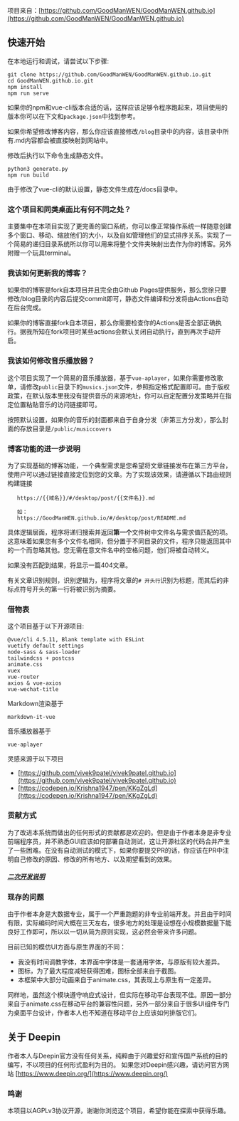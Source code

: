 项目来自：[https://github.com/GoodManWEN/GoodManWEN.github.io](https://github.com/GoodManWEN/GoodManWEN.github.io)

## 快速开始

在本地运行和调试，请尝试以下步骤:
```
git clone https://github.com/GoodManWEN/GoodManWEN.github.io.git
cd GoodManWEN.github.io.git
npm install
npm run serve
```
如果你的npm和vue-cli版本合适的话，这样应该足够令程序跑起来，项目使用的版本你可以在下文和`package.json`中找到参考。

如果你希望修改博客内容，那么你应该直接修改`/blog`目录中的内容，该目录中所有.md内容都会被直接映射到网站中。

修改后执行以下命令生成静态文件。
```
python3 generate.py
npm run build
```
由于修改了vue-cli的默认设置，静态文件生成在/docs目录中。

### 这个项目和同类桌面比有何不同之处？

主要集中在本项目实现了更完善的窗口系统，你可以像正常操作系统一样随意创建多个窗口、移动、缩放他们的大小，以及自如管理他们的显式排序关系。实现了一个简易的递归目录系统所以你可以用来将整个文件夹映射出去作为你的博客。另外附赠一个玩具terminal。

### 我该如何更新我的博客？

如果你的博客是fork自本项目并且完全由Github Pages提供服务，那么您徐只要修改/blog目录的内容后提交commit即可，静态文件编译和分发将由Actions自动在后台完成。

如果你的博客直接fork自本项目，那么你需要检查你的Actions是否全部正确执行。据我所知在fork项目时某些actions会默认关闭自动执行，直到再次手动开启。

### 我该如何修改音乐播放器？

这个项目实现了一个简易的音乐播放器，基于`vue-aplayer`，如果你需要修改歌单，请修改`public`目录下的`musics.json`文件，参照指定格式配置即可。由于版权政策，在默认版本里我没有提供音乐的来源地址，你可以自定配置分发策略并在指定位置粘贴音乐的访问链接即可。

按照默认设置，如果你的音乐的封面都来自于自身分发（非第三方分发），那么封面的存放目录是`/public/musiccovers`

### 博客功能的进一步说明

为了实现基础的博客功能，一个典型需求是您希望将文章链接发布在第三方平台，使用户可以通过链接直接定位到您的文章。为了实现该效果，请遵循以下路由规则构建链接

```
   https://{{域名}}/#/desktop/post/{{文件名}}.md

   如：
   https://GoodManWEN.github.io/#/desktop/post/README.md
```

具体逻辑层面，程序将递归搜索并返回**第一个**文件树中文件名与需求值匹配的项。这意味着如果您有多个文件名相同，但分置于不同目录的文件，程序只能返回其中的一个而忽略其他。您无需在意文件名中的空格问题，他们将被自动转义。

如果没有匹配到结果，将显示一篇404文章。

有关文章识别规则，识别逻辑为，程序将文章的`# 开头行`识别为标题，而其后的非标点符号开头的第一行将被识别为摘要。

### 借物表

这个项目基于以下开源项目:
```
@vue/cli 4.5.11, Blank template with ESLint
vuetify default settings
node-sass & sass-loader
tailwindcss + postcss
animate.css
vuex
vue-router
axios & vue-axios
vue-wechat-title
```
Markdown渲染基于 
```
markdown-it-vue
```
音乐播放器基于
```
vue-aplayer
```

灵感来源于以下项目
- [https://github.com/vivek9patel/vivek9patel.github.io](https://github.com/vivek9patel/vivek9patel.github.io)
- [https://codepen.io/Krishna1947/pen/KKgZgLd](https://codepen.io/Krishna1947/pen/KKgZgLd)


### 贡献方式

为了改进本系统而做出的任何形式的贡献都是欢迎的。但是由于作者本身是非专业前端程序员，并不熟悉GUI应该如何部署自动测试，这让开源社区的代码合并产生了一些困难。在没有自动测试的模式下，如果你要提交PR的话，你应该在PR中注明自己修改的原因、修改的所有地方、以及期望看到的效果。

##### [二次开发说明](https://github.com/GoodManWEN/GoodManWEN.github.io/blob/main/misc/Guidelines%20for%20further%20development.md)

### 现存的问题

由于作者本身是大数据专业，属于一个严重跑题的非专业前端开发。并且由于时间有限，实际编码时间大概在三天左右，很多地方的处理是设想在小规模数据量下能良好工作即可，所以以一切从简为原则实现，这必然会带来许多问题。

目前已知的模仿UI方面与原生界面的不同：
- 我没有时间调教字体，本界面中字体是一套通用字体，与原版有较大差异。
- 图标，为了最大程度减轻获得困难，图标全部来自于截图。
- 本框架中大部分动画来自于animate.css，其表现上与原生有一定差异。

同样地，虽然这个模块遵守响应式设计，但实际在移动平台表现不佳。原因一部分来自于animate.css在移动平台的兼容性问题，另外一部分来自于很多UI组件专门为桌面平台设计，作者本人也不知道在移动平台上应该如何排版它们。

## 关于 Deepin

作者本人与Deepin官方没有任何关系，纯粹由于兴趣爱好和宣传国产系统的目的编写，不以项目的任何形式盈利为目的。 如果您对Deepin感兴趣，请访问官方网站 [https://www.deepin.org/](https://www.deepin.org/)

### 鸣谢

本项目以AGPLv3协议开源，谢谢你浏览这个项目，希望你能在探索中获得乐趣。
